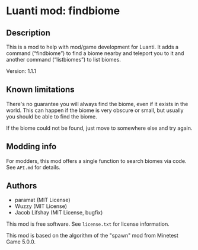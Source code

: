 # Luanti mod: findbiome

## Description
This is a mod to help with mod/game development for Luanti.
It adds a command (“findbiome”) to find a biome nearby and teleport you to it
and another command (“listbiomes”) to list biomes.

Version: 1.1.1

## Known limitations
There's no guarantee you will always find the biome, even if it exists in the world.
This can happen if the biome is very obscure or small, but usually you should be
able to find the biome.

If the biome could not be found, just move to somewhere else and try again.

## Modding info

For modders, this mod offers a single function to search biomes via code.
See `API.md` for details.

## Authors
- paramat (MIT License)
- Wuzzy (MIT License)
- Jacob Lifshay (MIT License, bugfix)

This mod is free software. See `license.txt` for license information.

This mod is based on the algorithm of the "spawn" mod from Minetest Game 5.0.0.
